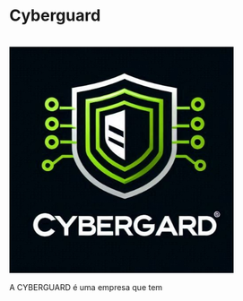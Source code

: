 # Cyberguard <h1>
<p aling="center">
<img title="cyberguard" src="portifolio/IMG_20250416_105128.jpg" width="400" heigth"400">
</p>
A CYBERGUARD é uma empresa que tem
